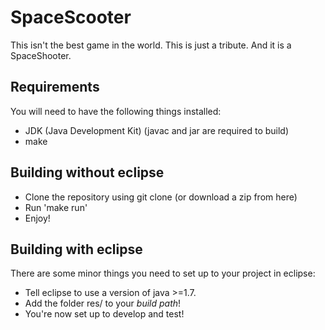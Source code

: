 SpaceScooter
============

This isn't the best game in the world. This is just a tribute. And it is a SpaceShooter.

Requirements
------------

You will need to have the following things installed:
* JDK (Java Development Kit) (javac and jar are required to build)
* make


Building without eclipse
------------------------

* Clone the repository using git clone (or download a zip from here)
* Run 'make run'
* Enjoy!


Building with eclipse
---------------------

There are some minor things you need to set up to your project in eclipse:

* Tell eclipse to use a version of java >=1.7.
* Add the folder res/ to your *build path*!
* You're now set up to develop and test!
